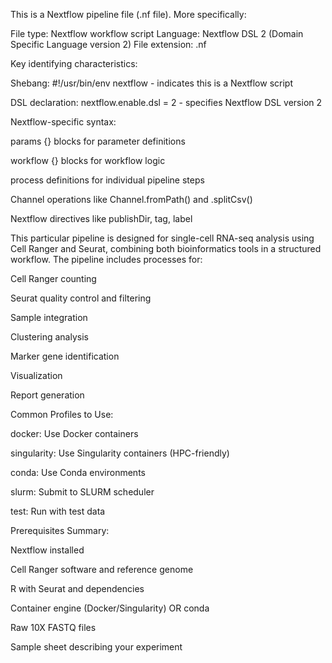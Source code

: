 This is a Nextflow pipeline file (.nf file).
 More specifically:

File type: Nextflow workflow script
Language: Nextflow DSL 2 (Domain Specific Language version 2)
File extension: .nf

Key identifying characteristics:

Shebang: #!/usr/bin/env nextflow - indicates this is a Nextflow script  

DSL declaration: nextflow.enable.dsl = 2 - specifies Nextflow DSL version 2  

Nextflow-specific syntax:  


params {} blocks for parameter definitions

workflow {} blocks for workflow logic

process definitions for individual pipeline steps

Channel operations like Channel.fromPath() and .splitCsv()

Nextflow directives like publishDir, tag, label



This particular pipeline is designed for single-cell RNA-seq analysis using Cell Ranger and Seurat, combining both bioinformatics tools in a structured workflow. The pipeline includes processes for:

Cell Ranger counting  

Seurat quality control and filtering  

Sample integration  

Clustering analysis  

Marker gene identification  

Visualization  

Report generation  



Common Profiles to Use:

docker: Use Docker containers  

singularity: Use Singularity containers (HPC-friendly)  

conda: Use Conda environments  

slurm: Submit to SLURM scheduler  

test: Run with test data  


Prerequisites Summary:

Nextflow installed  

Cell Ranger software and reference genome  

R with Seurat and dependencies  

Container engine (Docker/Singularity) OR conda  

Raw 10X FASTQ files  

Sample sheet describing your experiment  

